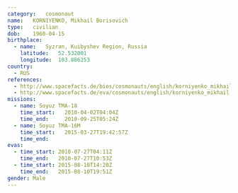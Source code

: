 ```yaml
---
category:	cosmonaut
name:	KORNIYENKO, Mikhail Borisovich 
type:	civilian
dob:	1960-04-15
birthplace:
  - name:	Syzran, Kuibyshev Region, Russia
    latitude:	52.532001
    longitude:	103.886253
country:
  - RUS
references:
  - http://www.spacefacts.de/bios/cosmonauts/english/korniyenko_mikhail.htm
  - http://www.spacefacts.de/eva/cosmonauts/english/korniyenko_mikhail.htm
missions:
  - name: Soyuz TMA-18
    time_start:   2010-04-02T04:04Z
    time_end:     2010-09-25T05:24Z
  - name: Soyuz TMA-16M
    time_start:   2015-03-27T19:42:57Z
    time_end:     
evas:
  - time_start: 2010-07-27T04:11Z
    time_end:   2010-07-27T10:53Z
  - time_start: 2015-08-10T14:20Z
    time_end:   2015-08-10T19:51Z
gender:	Male
---
```

